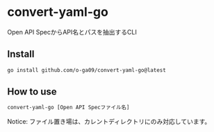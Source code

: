 # convert-yaml-go

Open API SpecからAPI名とパスを抽出するCLI

## Install

```bash
go install github.com/o-ga09/convert-yaml-go@latest
```

## How to use

```bash
convert-yaml-go [Open API Specファイル名]
```

Notice: ファイル置き場は、カレントディレクトリにのみ対応しています。
